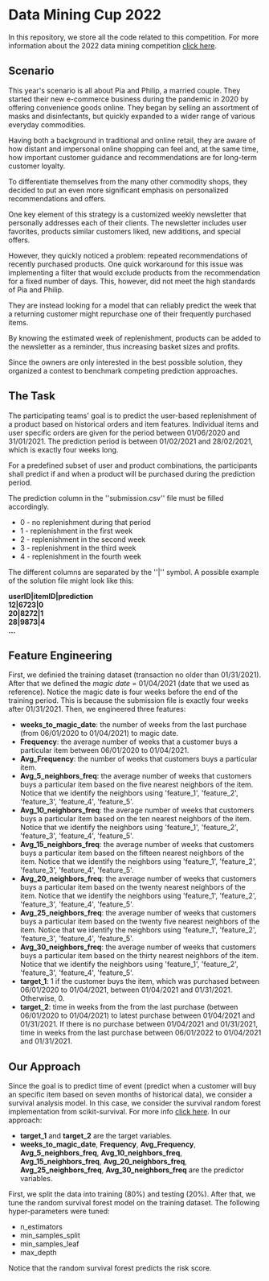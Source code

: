 # Data Mining Cup 2022

In this repository, we store all the code related to this competition. For more information about the 2022 data mining competition [click here](https://www.data-mining-cup.com/dmc-2022/). 

## Scenario
This year's scenario is all about Pia and Philip, a married couple. They started their new e-commerce business during the pandemic in 2020 by offering convenience goods online. They began by selling an assortment of masks and disinfectants, but quickly expanded to a wider range of various everyday commodities.

Having both a background in traditional and online retail, they are aware of how distant and impersonal online shopping can feel and, at the same time, how important customer guidance and recommendations are for long-term customer loyalty.

To differentiate themselves from the many other commodity shops, they decided to put an even more significant emphasis on personalized recommendations and offers.

One key element of this strategy is a customized weekly newsletter that personally addresses each of their clients. The newsletter includes user favorites, products similar customers liked, new additions, and special offers.

However, they quickly noticed a problem: repeated recommendations of recently purchased products. One quick workaround for this issue was implementing a filter that would exclude products from the recommendation for a fixed number of days. This, however, did not meet the high standards of Pia and Philip.

They are instead looking for a model that can reliably predict the week that a returning customer might repurchase one of their frequently purchased items.

By knowing the estimated week of replenishment, products can be added to the newsletter as a reminder, thus increasing basket sizes and profits.

Since the owners are only interested in the best possible solution, they organized a contest to benchmark competing prediction approaches.

## The Task
The participating teams' goal is to predict the user-based replenishment of a product based on historical orders and item features. Individual items and user specific orders are given for the period between 01/06/2020 and 31/01/2021. The prediction period is between 01/02/2021 and 28/02/2021, which is exactly four weeks long.

For a predefined subset of user and product combinations, the participants shall predict if and when a product will be purchased during the prediction period.

The prediction column in the ''submission.csv'' file must be filled accordingly.

* 0 - no replenishment during that period
* 1 - replenishment in the first week
* 2 - replenishment in the second week
* 3 - replenishment in the third week
* 4 - replenishment in the fourth week

The different columns are separated by the ''|'' symbol. A possible example of the solution file might
look like this:

**userID|itemID|prediction**\
**12|6723|0**\
**20|8272|1**\
**28|9873|4**\
**...**

## Feature Engineering 
First, we definied the training dataset (transaction no older than 01/31/2021). After that we defined the *magic date* = 01/04/2021 (date that we used as reference). Notice the magic date is four weeks before the end of the training period. This is because the submission file is exactly four weeks after 01/31/2021. Then, we engineered three features: 

* **weeks_to_magic_date**: the number of weeks from the last purchase (from 06/01/2020 to 01/04/2021) to magic date.
* **Frequency**: the average number of weeks that a customer buys a particular item between 06/01/2020 to 01/04/2021.  
* **Avg_Frequency**: the number of weeks that customers buys a particular item. 
* **Avg_5_neighbors_freq**: the average number of weeks that customers buys a particular item based on the five nearest neighbors of the item. Notice that we identify the neighbors using 'feature_1', 'feature_2', 'feature_3', 'feature_4', 'feature_5'.
* **Avg_10_neighbors_freq**: the average number of weeks that customers buys a particular item based on the ten nearest neighbors of the item. Notice that we identify the neighbors using 'feature_1', 'feature_2', 'feature_3', 'feature_4', 'feature_5'.
* **Avg_15_neighbors_freq**: the average number of weeks that customers buys a particular item based on the fifteen nearest neighbors of the item. Notice that we identify the neighbors using 'feature_1', 'feature_2', 'feature_3', 'feature_4', 'feature_5'.
* **Avg_20_neighbors_freq**: the average number of weeks that customers buys a particular item based on the twenty nearest neighbors of the item. Notice that we identify the neighbors using 'feature_1', 'feature_2', 'feature_3', 'feature_4', 'feature_5'.
* **Avg_25_neighbors_freq**: the average number of weeks that customers buys a particular item based on the twenty five nearest neighbors of the item. Notice that we identify the neighbors using 'feature_1', 'feature_2', 'feature_3', 'feature_4', 'feature_5'.
* **Avg_30_neighbors_freq**: the average number of weeks that customers buys a particular item based on the thirty nearest neighbors of the item. Notice that we identify the neighbors using 'feature_1', 'feature_2', 'feature_3', 'feature_4', 'feature_5'.
* **target_1**: 1 if the customer buys the item, which was purchased between 06/01/2020 to 01/04/2021, between 01/04/2021 and 01/31/2021. Otherwise, 0. 
* **target_2**: time in weeks from the from the last purchase (between 06/01/2020 to 01/04/2021) to latest purchase between 01/04/2021 and 01/31/2021. If there is no purchase between 01/04/2021 and 01/31/2021, time in weeks from the last purchase between 06/01/2022 to 01/04/2021 and 01/31/2021.


## Our Approach
Since the goal is to predict time of event (predict when a customer will buy an specific item based on seven months of historical data), we consider a survival analysis model. In this case, we consider the survival random forest implementation from scikit-survival. For more info [click here](https://scikit-survival.readthedocs.io/en/stable/user_guide/random-survival-forest.html). In our approach:

* **target_1** and **target_2** are the target variables. 
* **weeks_to_magic_date**, **Frequency**, **Avg_Frequency**, **Avg_5_neighbors_freq**, **Avg_10_neighbors_freq**, **Avg_15_neighbors_freq**, **Avg_20_neighbors_freq**, **Avg_25_neighbors_freq**, **Avg_30_neighbors_freq** are the predictor variables.

First, we split the data into training (80%) and testing (20%). After that, we tune the random survival forest model on the training dataset. The following hyper-parameters were tuned: 

* n_estimators
* min_samples_split
* min_samples_leaf
* max_depth

Notice that the random survival forest predicts the risk score. 